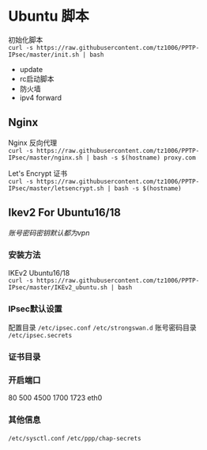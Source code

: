 # Ubuntu 脚本 #
初始化脚本  
`curl -s https://raw.githubusercontent.com/tz1006/PPTP-IPsec/master/init.sh | bash` 
* update
* rc启动脚本
* 防火墙
* ipv4 forward

## Nginx ##
Nginx 反向代理   
`curl -s https://raw.githubusercontent.com/tz1006/PPTP-IPsec/master/nginx.sh | bash -s $(hostname) proxy.com` 

Let's Encrypt 证书   
`curl -s https://raw.githubusercontent.com/tz1006/PPTP-IPsec/master/letsencrypt.sh | bash -s $(hostname)` 

## Ikev2 For Ubuntu16/18 ##
*账号密码密钥默认都为vpn*
### 安装方法 ###
IKEv2 Ubuntu16/18  
`curl -s https://raw.githubusercontent.com/tz1006/PPTP-IPsec/master/IKEv2_ubuntu.sh | bash`  

### IPsec默认设置 ###
配置目录
`/etc/ipsec.conf`
`/etc/strongswan.d`
账号密码目录  
`/etc/ipsec.secrets`
### 证书目录 ###
### 开启端口 ###
80
500
4500
1700
1723
eth0  
### 其他信息 ###
`/etc/sysctl.conf`
`/etc/ppp/chap-secrets`

